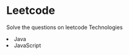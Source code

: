 # Leetcode
Solve the questions on leetcode
Technologies
</br>
<li>
Java  
</li>
<li>
JavaScript
</li>  
